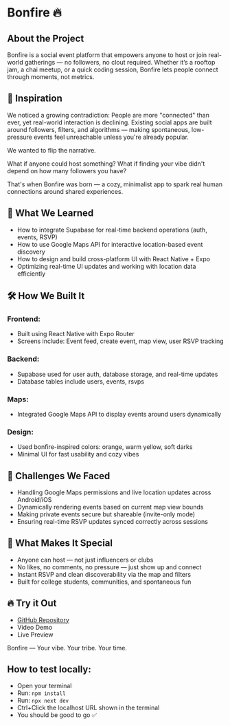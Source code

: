 # Bonfire 🔥

## About the Project

Bonfire is a social event platform that empowers anyone to host or join real-world gatherings — no followers, no clout required. Whether it’s a rooftop jam, a chai meetup, or a quick coding session, Bonfire lets people connect through moments, not metrics.

## 🌱 Inspiration

We noticed a growing contradiction: People are more "connected" than ever, yet real-world interaction is declining. Existing social apps are built around followers, filters, and algorithms — making spontaneous, low-pressure events feel unreachable unless you're already popular.

We wanted to flip the narrative.

What if anyone could host something?
What if finding your vibe didn't depend on how many followers you have?

That's when Bonfire was born — a cozy, minimalist app to spark real human connections around shared experiences.

## 🧠 What We Learned

- How to integrate Supabase for real-time backend operations (auth, events, RSVP)
- How to use Google Maps API for interactive location-based event discovery
- How to design and build cross-platform UI with React Native + Expo
- Optimizing real-time UI updates and working with location data efficiently

## 🛠️ How We Built It

### Frontend:

- Built using React Native with Expo Router
- Screens include: Event feed, create event, map view, user RSVP tracking

### Backend:

- Supabase used for user auth, database storage, and real-time updates
- Database tables include users, events, rsvps

### Maps:

- Integrated Google Maps API to display events around users dynamically

### Design:

- Used bonfire-inspired colors: orange, warm yellow, soft darks
- Minimal UI for fast usability and cozy vibes

## 🚧 Challenges We Faced

- Handling Google Maps permissions and live location updates across Android/iOS
- Dynamically rendering events based on current map view bounds
- Making private events secure but shareable (invite-only mode)
- Ensuring real-time RSVP updates synced correctly across sessions

## 🌟 What Makes It Special

- Anyone can host — not just influencers or clubs
- No likes, no comments, no pressure — just show up and connect
- Instant RSVP and clean discoverability via the map and filters
- Built for college students, communities, and spontaneous fun

## 🔥 Try it Out

- [GitHub Repository](https://github.com/OjAgrawal/Bonfire-Project/)
- Video Demo
- Live Preview

Bonfire — Your vibe. Your tribe. Your time.

## How to test locally:

- Open your terminal
- Run: `npm install`
- Run: `npx next dev`
- Ctrl+Click the localhost URL shown in the terminal
- You should be good to go ✅
